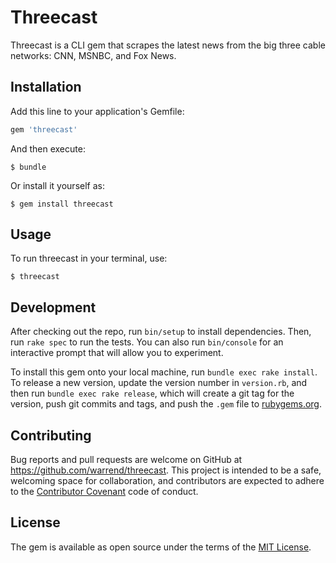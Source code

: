 # Threecast

Threecast is a CLI gem that scrapes the latest news from the big three cable networks: CNN, MSNBC, and Fox News.

## Installation

Add this line to your application's Gemfile:

```ruby
gem 'threecast'
```

And then execute:

    $ bundle

Or install it yourself as:

    $ gem install threecast

## Usage

To run threecast in your terminal, use:

    $ threecast

## Development

After checking out the repo, run `bin/setup` to install dependencies. Then, run `rake spec` to run the tests. You can also run `bin/console` for an interactive prompt that will allow you to experiment.

To install this gem onto your local machine, run `bundle exec rake install`. To release a new version, update the version number in `version.rb`, and then run `bundle exec rake release`, which will create a git tag for the version, push git commits and tags, and push the `.gem` file to [rubygems.org](https://rubygems.org).

## Contributing

Bug reports and pull requests are welcome on GitHub at https://github.com/warrend/threecast. This project is intended to be a safe, welcoming space for collaboration, and contributors are expected to adhere to the [Contributor Covenant](http://contributor-covenant.org) code of conduct.


## License

The gem is available as open source under the terms of the [MIT License](http://opensource.org/licenses/MIT).

